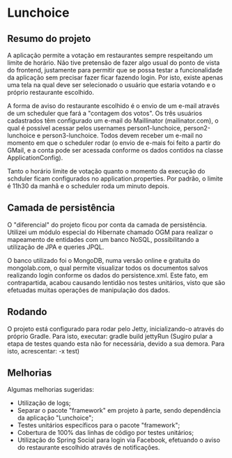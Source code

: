 # Lunchoice

## Resumo do projeto

A aplicação permite a votação em restaurantes sempre respeitando um limite de horário. Não tive pretensão de fazer algo usual do ponto de vista do frontend, justamente para permitir que se possa testar a funcionalidade da aplicação sem precisar fazer ficar fazendo login. Por isto, existe apenas uma tela na qual deve ser selecionado o usuário que estaria votando e o próprio restaurante escolhido.

A forma de aviso do restaurante escolhido é o envio de um e-mail através de um scheduler que fará a "contagem dos votos". Os três usuários cadastrados têm configurado um e-mail do Maillinator (mailinator.com), o qual é possível acessar pelos usernames person1-lunchoice, person2-lunchoice e person3-lunchoice. Todos devem receber um e-mail no momento em que o scheduler rodar (o envio de e-mais foi feito a partir do GMail, e a conta pode ser acessada conforme os dados contidos na classe ApplicationConfig).

Tanto o horário limite de votação quanto o momento da execução do schduler ficam configurados no application.properties. Por padrão, o limite é 11h30 da manhã e o scheduler roda um minuto depois.

## Camada de persistência

O "diferencial" do projeto ficou por conta da camada de persistência. Utilizei um módulo especial do Hibernate chamado OGM para realizar o mapeamento de entidades com um banco NoSQL, possibilitando a utilização de JPA e queries JPQL.

O banco utilizado foi o MongoDB, numa versão online e gratuita do mongolab.com, o qual permite visualizar todos os documentos salvos realizando login conforme os dados do persistence.xml. Este fato, em contrapartida, acabou causando lentidão nos testes unitários, visto que são efetuadas muitas operações de manipulação dos dados.

## Rodando

O projeto está configurado para rodar pelo Jetty, inicializando-o através do próprio Gradle. Para isto, executar: gradle build jettyRun
(Sugiro pular a etapa de testes quando esta não for necessária, devido a sua demora. Para isto, acrescentar: -x test)

## Melhorias

Algumas melhorias sugeridas:
* Utilização de logs;
* Separar o pacote "framework" em projeto à parte, sendo dependência da aplicação "Lunchoice";
* Testes unitários específicos para o pacote "framework";
* Cobertura de 100% das linhas de código por testes unitários;
* Utilização do Spring Social para login via Facebook, efetuando o aviso do restaurante escolhido através de notificações.